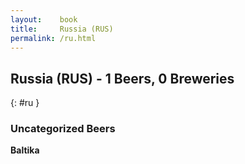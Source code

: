 ```yaml
---
layout:    book
title:     Russia (RUS)
permalink: /ru.html
---
```


## Russia (RUS) - 1 Beers, 0 Breweries
{: #ru }




### Uncategorized Beers

**Baltika**   



 
